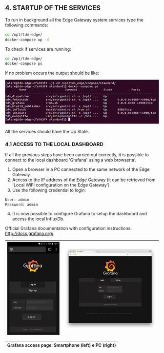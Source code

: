 ## 4. STARTUP OF THE SERVICES
To run in background all the Edge Gateway system services type the following commands:

```bash
cd /opt/tdm-edge/
docker-compose up -d
```

To check if services are running:

```bash
cd /opt/tdm-edge/
docker-compose ps
```

If no problem occurs the output should be like:

![](../../img/edge-compose-output.png)

All the services should have the Up State.

### 4.1 ACCESS TO THE LOCAL DASHBOARD
If all the previous steps have been carried out correctly, it is possible to connect to the local dashboard 'Grafana' using a web browser:a’.

1. Open a browser in a PC connected to the same network of the Edge Gateway. 
2. Access to the IP address of the Edge Gateway (it can be retrieved from 'Local WiFi configuration on the Edge Gateway')
3. Use the following credential to login:

  ```
User: admin
Password: admin
  ```

4. It is now possible to configure Grafana to setup the dashboard and access the local InfluxDb. 

Official Grafana documentation with configuration instructions: <http://docs.grafana.org/>.

![](../../img/Grafana_login_smartphone.png) | ![](../../img/grafana_login.png) |
--- | ---

Grafana access page: Smartphone (left) e PC (right) |
--- |

